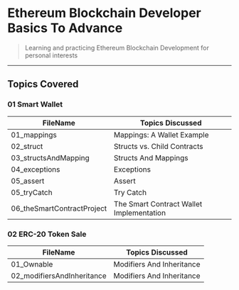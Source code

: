 # Ethereum Blockchain Developer Basics To Advance

> Learning and practicing Ethereum Blockchain Development for personal interests

---

## Topics Covered

### 01 Smart Wallet

| FileName                   | Topics Discussed                         |
| -------------------------- | ---------------------------------------- |
| 01_mappings                | Mappings: A Wallet Example               |
| 02_struct                  | Structs vs. Child Contracts              |
| 03_structsAndMapping       | Structs And Mappings                     |
| 04_exceptions              | Exceptions                               |
| 05_assert                  | Assert                                   |
| 05_tryCatch                | Try Catch                                |
| 06_theSmartContractProject | The Smart Contract Wallet Implementation |

### 02 ERC-20 Token Sale

| FileName                   | Topics Discussed          |
| -------------------------- | ------------------------- |
| 01_Ownable                 | Modifiers And Inheritance |
| 02_modifiersAndInheritance | Modifiers And Inheritance |

